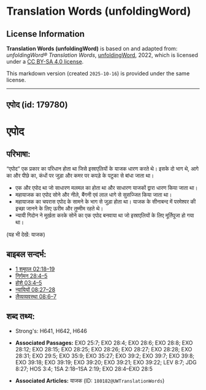 # Translation Words (unfoldingWord)

## License Information

**Translation Words (unfoldingWord)** is based on and adapted from: _unfoldingWord® Translation Words_, [unfoldingWord](https://unfoldingword.org/utw), 2022, which is licensed under a [CC BY-SA 4.0 license](https://creativecommons.org/licenses/by-sa/4.0/legalcode.en).

This markdown version (created `2025-10-16`) is provided under the same license.



--------------------------------

## एपोद (id: 179780)

एपोद
====

परिभाषा:
--------

“एपोद” एक प्रकार का परिधान होता था जिसे इस्राएलियों के याजक धारण करते थे। इसके दो भाग थे, आगे का और पीछे का, कंधों पर जुड़ा और कमर पर कपड़े के पटुका से बांधा जाता था।

* एक और एपोद था जो साधारण मलमल का होता था और साधारण याजकों द्वारा धारण किया जाता था।
* महायाजक का एपोद सोने और नीले, बैंगनी एवं लाल धागे से सुसज्जित किया जाता था।
* महायाजक का चपरास एपोद के सामने के भाग से जुड़ा होता था। याजक के सीनाबन्द में परमेश्वर की इच्छा जानने के लिए ऊरीम और तुम्मीम रहते थे।
* न्यायी गिदोन ने मूर्खता करके सोने का एक एपोद बनवाया था जो इस्राएलियों के लिए मूर्तिपूजा हो गया था।

(यह भी देखें: याजक)

बाइबल सन्दर्भ:
--------------

* [1 शमूएल 02:18–19](https://ref.ly/1Sam0:0)
* [निर्गमन 28:4–5](https://ref.ly/Exod28:4-Exod28:5)
* [होशे 03:4–5](https://ref.ly/Hos3:4-Hos3:5)
* [न्यायियों 08:27–28](https://ref.ly/Judg8:27-Judg8:28)
* [लैव्यव्यवस्था 08:6–7](https://ref.ly/Lev8:6-Lev8:7)

शब्द तथ्य:
----------

* Strong's: H641, H642, H646

* **Associated Passages:** EXO 25:7; EXO 28:4; EXO 28:6; EXO 28:8; EXO 28:12; EXO 28:15; EXO 28:25; EXO 28:26; EXO 28:27; EXO 28:28; EXO 28:31; EXO 29:5; EXO 35:9; EXO 35:27; EXO 39:2; EXO 39:7; EXO 39:8; EXO 39:18; EXO 39:19; EXO 39:20; EXO 39:21; EXO 39:22; LEV 8:7; JDG 8:27; HOS 3:4; 1SA 2:18–1SA 2:19; EXO 28:4–EXO 28:5
* **Associated Articles:** याजक (ID: `180182@UWTranslationWords`)

